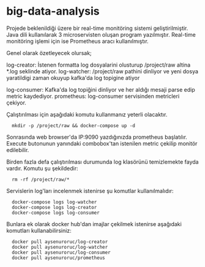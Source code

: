 # big-data-analysis


Projede beklenildiği üzere bir real-time monitöring sistemi geliştirilmiştir. 
Java dili kullanılarak 3 microservisten oluşan program yazılmıştır. Real-time monitöring işlemi 
için ise Prometheus aracı kullanılmıştır. 

Genel olarak özetleyecek olursak;

log-creator: İstenen formatta log dosyalarini olusturup /project/raw altina *.log seklinde atiyor.
log-watcher: /project/raw pathini dinliyor ve yeni dosya yaratildigi zaman okuyup kafka'da log topigine atiyor

log-consumer: Kafka'da log topiğini dinliyor ve her aldığı mesaji parse edip metric kaydediyor.
prometheus: log-consumer servisinden metricleri çekiyor. 

Çalıştırılması için aşağıdaki komutu kullanmanız yeterli olacaktır. 

      mkdir -p /project/raw && docker-compose up -d

Sonrasında web browser'da  IP:9090 yazdığınızda prometheus başlatılır. Execute butonunun yanındaki combobox'tan istenilen metric çekilip monitör edilebilir.

Birden fazla defa çalıştırılması durumunda log klasörünü temizlemekte fayda vardır. Komutu şu şekildedir:

      rm -rf /project/raw/*

Servislerin log'ları incelenmek istenirse şu komutlar kullanılmalıdır: 

      docker-compose logs log-watcher
      docker-compose logs log-creator
      docker-compose logs log-consumer

Bunlara ek olarak docker hub'dan imajlar çekilmek istenirse aşağıdaki komutları kullanabilirsiniz:

      docker pull aysenuroruc/log-creator
      docker pull aysenuroruc/log-watcher
      docker pull aysenuroruc/log-consumer
      docker pull aysenuroruc/prometheus
